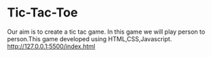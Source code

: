 # Tic-Tac-Toe
Our aim is to create a tic tac game.
In this game we will play person to person.This game developed using HTML,CSS,Javascript.
http://127.0.0.1:5500/index.html
